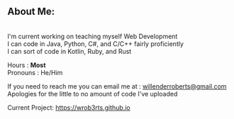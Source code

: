 ## About Me:
\
I'm current working on teaching myself Web Development\
I can code in Java, Python, C#, and C/C++ fairly proficiently\
I can sort of code in Kotlin, Ruby, and Rust

Hours : **Most**\
Pronouns : He/Him

If you need to reach me you can email me at : willenderroberts@gmail.com\
Apologies for the little to no amount of code I've uploaded

Current Project: https://wrob3rts.github.io
